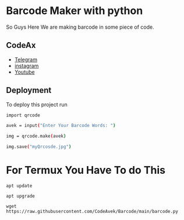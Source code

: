 
# Barcode Maker with python

So Guys Here We are making barcode in some piece of code.

## CodeAx

 - [Telegram](https://t.me/avekgaming)
 - [instagram](https://instagram.com/codeax1?utm_medium=copy_link)
 - [Youtube](https://youtube.com/channel/UC-Q6ZcOtcx1gZ9fI5MDDt3w)


## Deployment

To deploy this project run

```bash
import qrcode

avek = input("Enter Your Barcode Words: ")

img = qrcode.make(avek)

img.save("myQrcosde.jpg")
```


# For Termux You Have To do This
```
apt update
```
```
apt upgrade
```
```
wget https://raw.githubusercontent.com/CodeAvek/Barcode/main/barcode.py
```
